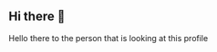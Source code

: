 ## Hi there 👋
Hello there to the person that is looking at this profile
<!--
**Jacob-W-G/Jacob-W-G** is a ✨ _special_ ✨ repository because its `README.md` (this file) appears on your GitHub profile.

Here are some ideas to get you started:

- 🔭 I’m currently working on: I'm working on the A+ certification and learning more about technology.
- 🌱 I’m currently learning: I'm currently learning the understandings of software and hardware.
- 👯 I’m looking to collaborate on: I would like to collaborate on any type of subject and learn about it. 
- 🤔 I’m looking for help with: Learning about software because it can be very difficult to understand at times.
- 💬 Ask me about: Feel free to chat to me about aviation, I'll talk for hours.
- ⚡ Fun fact: Did you know that almost all aircraft are asymmetrical internally and externally.
